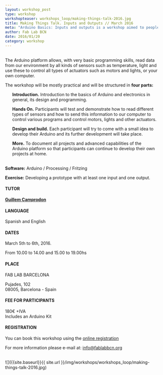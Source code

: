 ```yaml
---
layout: workshop_post
type: workshop
workshopteaser: workshops_loop/making-things-talk-2016.jpg
title: Making Things Talk. Inputs and Outputs // March 2016
meta: "Arduino Basics: Inputs and outputs is a workshop aimed to people without previous experience on electronics, who want to enter the world of physical interaction through the Arduino platform."
author: Fab Lab BCN
date: 2016/01/20
category: workshop
---
```

<br>
The Arduino platform allows, with very basic programming skills, read data from our environment by all kinds of sensors such as temperature, light and use these to control all types of actuators such as motors and lights, or your own computer.

<br>

The workshop will be mostly practical and will be structured in **four parts:**
<br>
<ul>
<b>Introduction.</b> Introduction to the basics of Arduino and electronics in general, its design and programming.

<b>Hands On.</b> Participants will test and demonstrate how to read different types of sensors and how to send this information to our computer to control various programs and control motors, lights and other actuators.

<b>Design and build.</b> Each participant will try to come with a small idea to develop their Arduino and its further development will take place.

<b>More.</b> To document all projects and advanced capabilities of the Arduino platform so that participants can continue to develop their own projects at home.
</ul>

<br>
<b>Software:</b> Arduino / Processing / Fritzing

<b>Exercise:</b> Developing a prototype with at least one input and one output.
<br>
<h4>TUTOR</h4>

**[Guillem Camprodon](http://iaac.net/iaac/people/guillem-camprodon/)**
<br>
<h4>LANGUAGE</h4>

Spanish and English
<br>
<h4>DATES</h4>

March 5th to 6th, 2016.

From 10.00 to 14.00 and 15.00 to 19.00hs
<br>
<h4>PLACE</h4>

FAB LAB BARCELONA

Pujades, 102 <br>
08005, Barcelona - Spain
<br>
<h4>FEE FOR PARTICIPANTS</h4>

180€ +IVA <br>Includes an Arduino Kit
<br>
<h4>REGISTRATION</h4>

You can book this workshop using the <a target="_blank" href="http://fablab.fikket.com/event/making-things-talk-inputs-outputs"><u> online registration</u></a> 


For more information please e-mail at: info@fablabbcn.org
<br>
<br>

![]({{site.baseurl}}{{ site.url }}/img/workshops/workshops_loop/making-things-talk-2016.jpg)